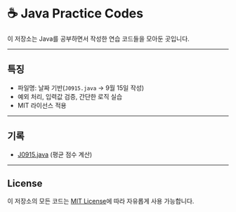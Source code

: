 # ☕ Java Practice Codes

이 저장소는 Java를 공부하면서 작성한 연습 코드들을 모아둔 곳입니다.  

---

## 특징
- 파일명: 날짜 기반(`J0915.java` → 9월 15일 작성)
- 예외 처리, 입력값 검증, 간단한 로직 실습
- MIT 라이선스 적용

---

## 기록

- [J0915.java](./codes/J0915.java) (평균 점수 계산)

---

## License
이 저장소의 모든 코드는 [MIT License](./LICENSE)에 따라 자유롭게 사용 가능합니다.

